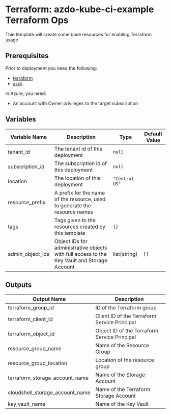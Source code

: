 # Terraform: azdo-kube-ci-example Terraform Ops

Thie template will create some base resources for enabling Terraform usage

## Prerequisites

Prior to deployment you need the following:

- [terraform](https://www.terraform.io/)
- [azcli](https://docs.microsoft.com/en-us/cli/azure/install-azure-cli?view=azure-cli-latest)

In Azure, you need:

- An account with Owner privileges to the target subscription

## Variables

|Variable Name|Description|Type|Default Value|
|-|-|-|-|
|tenant_id|The tenant id of this deployment|`null`|
|subscription_id|The subscription id of this deployment|`null`|
|location|The location of this deployment|`"Central US"`|
|resource_prefix|A prefix for the name of the resource, used to generate the resource names||
|tags|Tags given to the resources created by this template|`{}`|
|admin_object_ids|Object IDs for administrative objects with full access to the Key Vault and Storage Account|list(string)|`[]`|

## Outputs

|Output Name|Description|
|-|-|
|terraform_group_id|ID of the Terraform group|
|terraform_client_id|Client ID of the Terraform Service Principal|
|terraform_object_id|Object ID of the Terraform Service Principal|
|resource_group_name|Name of the Resource Group|
|resource_group_location|Location of the resource group|
|terraform_storage_account_name|Name of the Storage Account|
|cloudshell_storage_account_name|Name of the Terraform Storage Account|
|key_vault_name|Name of the Key Vault|

